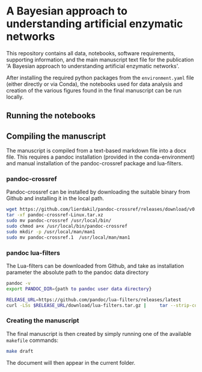 # A Bayesian approach to understanding artificial enzymatic networks

This repository contains all data, notebooks, software requirements, supporting information, and the main manuscript text file for the publication 'A Bayesian approach to understanding artificial enzymatic networks'.

After installing the required python packages from the `environment.yaml` file (either directly or via Conda), the notebooks used for data analysis and creation of the various figures found in the final manuscript can be run locally.

## Running the notebooks


## Compiling the manuscript

The manuscript is compiled from a text-based markdown file into a docx file. 
This requires a pandoc installation (provided in the conda-environment) and manual installation of the pandoc-crossref package and lua-filters.

### pandoc-crossref

Pandoc-crossref can be installed by downloading the suitable binary from Github and installing it in the local path.
```bash
wget https://github.com/lierdakil/pandoc-crossref/releases/download/v0.3.12.0d/pandoc-crossref-Linux.tar.xz
tar -xf pandoc-crossref-Linux.tar.xz 
sudo mv pandoc-crossref /usr/local/bin/
sudo chmod a+x /usr/local/bin/pandoc-crossref
sudo mkdir -p /usr/local/man/man1
sudo mv pandoc-crossref.1  /usr/local/man/man1
```
### pandoc lua-filters

The Lua-filters can be downloaded from Github, and take as installation parameter the absolute path to the pandoc data directory
```bash
pandoc -v
export PANDOC_DIR={path to pandoc user data directory}
```

```bash
RELEASE_URL=https://github.com/pandoc/lua-filters/releases/latest
curl -LSs $RELEASE_URL/download/lua-filters.tar.gz |     tar --strip-components=1 --one-top-level=$PANDOC_DIR -zvxf -
```

### Creating the manuscript

The final manuscript is then created by simply running one of the available `makefile` commands:
```bash
make draft
```
The document will then appear in the current folder.
